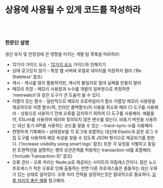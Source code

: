 # 상용에 사용될 수 있게 코드를 작성하라

<br/><br/>

### 한문단 설명

생산 유지 및 안정성에 큰 영향을 미치는 개발 팀 목록을 따라하라:

* 12가지 가이드 요소 - [12가지 요소](https://12factor.net/) 가이드와 친해지기
* 상태 갖고있지 않기 – 특정 웹 서버에 로컬로 데이터를 저장하지 말라 (‘Be Stateless’ 참조)
* 캐시 - 캐시를 많이 활용하지만, 캐시의 불일치로 절대 실패를 만들지 말라
* 메모리 측정 - 메모리 사용량과 누수를 개발의 일부분으로 측정하면 ‘memwatch’과 같은 도구가 큰 도움이 될 수 있다.
* 이름이 있는 함수 - 일반적으로 메모리 프로파일러가 함수 이름당 메모리 사용량을 제공하므로 익명 함수(즉, 인라인 콜백함수)의 사용을 최소화 해라
CI 도구를 사용해라 - 상용으로 사용하기 전에 오류를 감지하기 위하여 CI 도구를 사용해라. 예를들어, ESLint를 사용하여 에러와 정의되지 않은 변수를 찾는다. 비동기 버전을 사용하는 대신 동기 API를 사용하는 코드를 찾을 수 있는 --trace-sync-io를 사용해라.
* 현명하게 기록해라 – 상태정보를 각 로그에 포함하는 대신에 Elastic과 같은 로그 수집 도구를 사용하여 해당 속성을 찾을 수 있도록 JSON 형식으로 제공되기를 원한다. ('Increase visibility using smart logs' 참조) 또한 각 요청을 식별하고 동일한 트랜잭션을 설명하는 행의 상관관계를 허용하는 transaction-id를 포함해라. (‘Include Transaction-ID’ 참조)
* 오류 관리 – 오류 처리는 Node.js로 제공되는 사이트의 아킬레스건이다. 많은 노드 프로세스가 작은 오류로 인해 출돌하는 반면 다른 프로세스들은 충돌하는 대신 오류가 있는 상태로 살아있다. 오류 처리 전략을 설정하는것은 절대적으로 즁요하다. [오류 처리의 좋은 예](http://goldbergyoni.com/checklist-best-practices-of-node-js-error-handling/)를 참고해라.